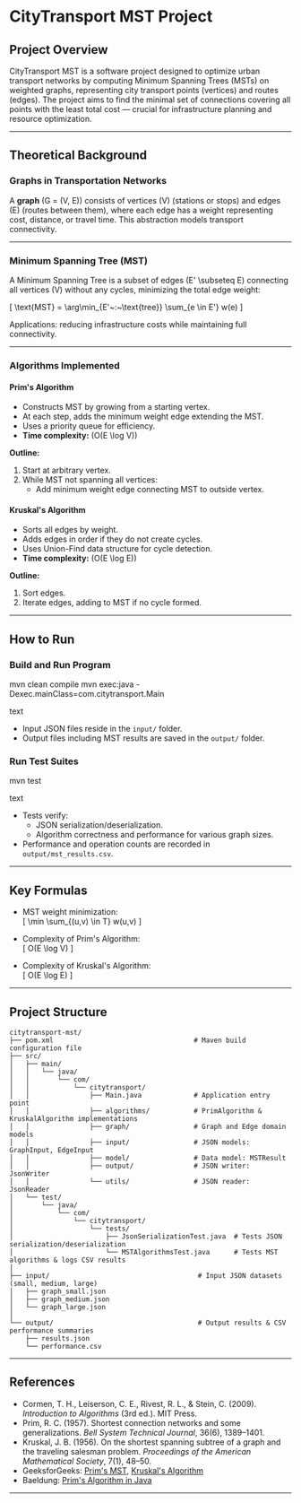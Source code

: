 # CityTransport MST Project

## Project Overview

CityTransport MST is a software project designed to optimize urban transport networks by computing Minimum Spanning Trees (MSTs) on weighted graphs, representing city transport points (vertices) and routes (edges). The project aims to find the minimal set of connections covering all points with the least total cost — crucial for infrastructure planning and resource optimization.

---

## Theoretical Background

### Graphs in Transportation Networks

A **graph** \(G = (V, E)\) consists of vertices \(V\) (stations or stops) and edges \(E\) (routes between them), where each edge has a weight representing cost, distance, or travel time. This abstraction models transport connectivity.

---

### Minimum Spanning Tree (MST)

A Minimum Spanning Tree is a subset of edges \(E' \subseteq E\) connecting all vertices \(V\) without any cycles, minimizing the total edge weight:

\[
\text{MST} = \arg\min_{E'~:~\text{tree}} \sum_{e \in E'} w(e)
\]

Applications: reducing infrastructure costs while maintaining full connectivity.

---

### Algorithms Implemented

#### Prim's Algorithm

- Constructs MST by growing from a starting vertex.
- At each step, adds the minimum weight edge extending the MST.
- Uses a priority queue for efficiency.
- **Time complexity:** \(O(E \log V)\)

**Outline:**
1. Start at arbitrary vertex.
2. While MST not spanning all vertices:
   - Add minimum weight edge connecting MST to outside vertex.

#### Kruskal's Algorithm

- Sorts all edges by weight.
- Adds edges in order if they do not create cycles.
- Uses Union-Find data structure for cycle detection.
- **Time complexity:** \(O(E \log E)\)

**Outline:**
1. Sort edges.
2. Iterate edges, adding to MST if no cycle formed.

---

## How to Run

### Build and Run Program

mvn clean compile
mvn exec:java -Dexec.mainClass=com.citytransport.Main

text

- Input JSON files reside in the `input/` folder.
- Output files including MST results are saved in the `output/` folder.

### Run Test Suites

mvn test

text

- Tests verify:
  - JSON serialization/deserialization.
  - Algorithm correctness and performance for various graph sizes.
- Performance and operation counts are recorded in `output/mst_results.csv`.

---

## Key Formulas

- MST weight minimization:  
\[
\min \sum_{(u,v) \in T} w(u,v)
\]

- Complexity of Prim's Algorithm:  
\[
O(E \log V)
\]

- Complexity of Kruskal's Algorithm:  
\[
O(E \log E)
\]

---

## Project Structure
```
citytransport-mst/
├── pom.xml                                   # Maven build configuration file
├── src/
│   ├── main/
│   │   └── java/
│   │       └── com/
│   │           └── citytransport/
│   │               ├── Main.java             # Application entry point
│   │               ├── algorithms/           # PrimAlgorithm & KruskalAlgorithm implementations
│   │               ├── graph/                # Graph and Edge domain models
│   │               ├── input/                # JSON models: GraphInput, EdgeInput
│   │               ├── model/                # Data model: MSTResult
│   │               ├── output/               # JSON writer: JsonWriter
│   │               └── utils/                # JSON reader: JsonReader
│   └── test/
│       └── java/
│           └── com/
│               └── citytransport/
│                   └── tests/
│                       ├── JsonSerializationTest.java  # Tests JSON serialization/deserialization
│                       └── MSTAlgorithmsTest.java      # Tests MST algorithms & logs CSV results
│
├── input/                                     # Input JSON datasets (small, medium, large)
│   ├── graph_small.json
│   ├── graph_medium.json
│   └── graph_large.json
│
└── output/                                    # Output results & CSV performance summaries
    ├── results.json
    └── performance.csv
```

---

## References

- Cormen, T. H., Leiserson, C. E., Rivest, R. L., & Stein, C. (2009). *Introduction to Algorithms* (3rd ed.). MIT Press.
- Prim, R. C. (1957). Shortest connection networks and some generalizations. *Bell System Technical Journal*, 36(6), 1389–1401.
- Kruskal, J. B. (1956). On the shortest spanning subtree of a graph and the traveling salesman problem. *Proceedings of the American Mathematical Society*, 7(1), 48–50.
- GeeksforGeeks: [Prim's MST](https://www.geeksforgeeks.org/prims-minimum-spanning-tree-mst-greedy-algo-5/), [Kruskal's Algorithm](https://www.geeksforgeeks.org/java/kruskals-algorithm-in-java/)
- Baeldung: [Prim's Algorithm in Java](https://www.baeldung.com/java-prim-algorithm)

---

